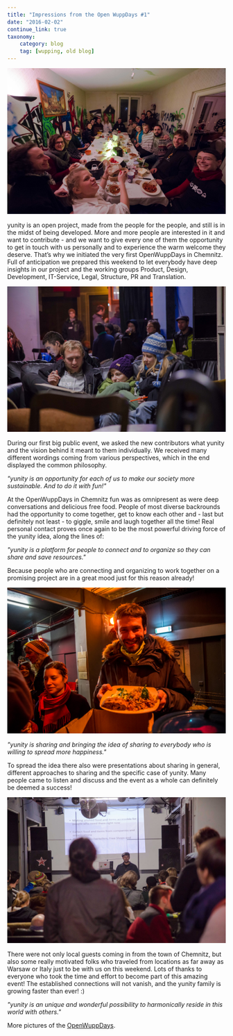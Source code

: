 ```yaml
---
title: "Impressions from the Open WuppDays #1"
date: "2016-02-02"
continue_link: true
taxonomy:
    category: blog
    tag: [wupping, old blog]
---
```

    

![Chemnitz-yunity (12 of 55).jpg](56b2559c551e8657403297.jpg)

yunity is an open project, made from the people for the people, and still is in the midst of being developed. More and more people are interested in it and want to contribute - and we want to give every one of them the opportunity to get in touch with us personally and to experience the warm welcome they deserve. That’s why we initiated the very first OpenWuppDays in Chemnitz. Full of anticipation we prepared this weekend to let everybody have deep insights in our project and the working groups Product, Design, Development, IT-Service, Legal, Structure, PR and Translation.

![Chemnitz-yunity (36 of 55).jpg](56b25424bd877346895209.jpg)

During our first big public event, we asked the new contributors what yunity and the vision behind it meant to them individually. We received many different wordings coming from various perspectives, which in the end displayed the common philosophy.

*"yunity is an opportunity for each of us to make our society more sustainable. And to do it with fun!"*

At the OpenWuppDays in Chemnitz fun was as omnipresent as were deep conversations and delicious free food. People of most diverse backrounds had the opportunity to come together, get to know each other and - last but definitely not least - to giggle, smile and laugh together all the time! Real personal contact proves once again to be the most powerful driving force of the yunity idea, along the lines of:

*"yunity is a platform for people to connect and to organize so they can share and save resources."*

Because people who are connecting and organizing to work together on a promising project are in a great mood just for this reason already!

![Chemnitz-yunity (45 of 55).jpg](56b254db32f7a932536570.jpg)

*"yunity is sharing and bringing the idea of sharing to everybody who is willing to spread more happiness."*

To spread the idea there also were presentations about sharing in general, different approaches to sharing and the specific case of yunity. Many people came to listen and discuss and the event as a whole can definitely be deemed a success!

![Chemnitz-yunity (34 of 55).jpg](56b2554fac3f8082530536.jpg)

There were not only local guests coming in from the town of Chemnitz, but also some really motivated folks who traveled from locations as far away as Warsaw or Italy just to be with us on this weekend. Lots of thanks to everyone who took the time and effort to become part of this amazing event! The established connections will not vanish, and the yunity family is growing faster than ever! :)

*"yunity is an unique and wonderful possibility to harmonically reside in this world with others."*

More pictures of the [OpenWuppDays](https://www.facebook.com/media/set/?set=a.963378950422925.1073741829.687292871364869&type=3).